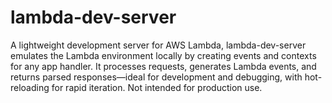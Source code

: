 # lambda-dev-server
A lightweight development server for AWS Lambda, lambda-dev-server emulates the Lambda environment locally by creating events and contexts for any app handler. It processes requests, generates Lambda events, and returns parsed responses—ideal for development and debugging, with hot-reloading for rapid iteration. Not intended for production use.
